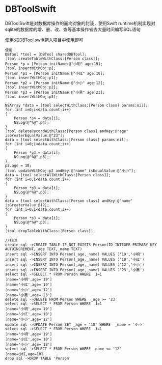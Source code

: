 # DBToolSwift
DBToolSwift是对数据库操作的面向对象的封装，使用Swift runtime机制实现对sqlite的数据库的增、删、改、查等基本操作省去大量时间编写SQL语句

  使用:把DBTool.swift拖入项目中使用即可

    使用
    DBTool *tool = [DBTool sharedDBTool];
    [tool createTableWithClass:[Person class]];
    Person *p = [Person initName:@"小明" age:19];
    [tool insertWithObj:p];
    Person *p1 = [Person initName:@"小红" age:10];
    [tool insertWithObj:p1];
    Person *p2 = [Person initName:@"小小" age:12];
    [tool insertWithObj:p2];
    Person *p3 = [Person initName:@"小黑" age:23];
    [tool insertWithObj:p3];
    
    NSArray *data = [tool selectWithClass:[Person class] params:nil];
    for (int i=0;i<data.count;i++)
    {
        Person *p4 = data[i];
        NSLog(@"%@",p4);
    }
    [tool deleteRecordWithClass:[Person class] andKey:@"age" isGreaterEqualValue:@"23"];
    data = [tool selectWithClass:[Person class] params:nil];
    for (int i=0;i<data.count;i++)
    {
        Person *p3 = data[i];
        NSLog(@"%@",p3);
    }
    p2.age = 18;
    [tool updateWithObj:p2 andKey:@"name" isEqualValue:@"小小"];
    data = [tool selectAllWithClass:[Person class]];
    for (int i=0;i<data.count;i++)
    {
        Person *p3 = data[i];
        NSLog(@"%@",p3);
    }
    data = [tool selectWithClass:[Person class] andKey:@"name" isGreaterValue:@12];
    for (int i=0;i<data.count;i++)
    {
        Person *p3 = data[i];
        NSLog(@"%@",p3);
    }
    [tool dropTableWithClass:[Person class]];
    
    //打印
    create sql ->CREATE TABLE IF NOT EXISTS Person(ID INTEGER PRIMARY KEY AUTOINCREMENT,_age TEXT,_name TEXT)
    insert sql ->INSERT INTO Person(_age,_name) VALUES ('19','小明')
    insert sql ->INSERT INTO Person(_age,_name) VALUES ('10','小红')
    insert sql ->INSERT INTO Person(_age,_name) VALUES ('12','小小')
    insert sql ->INSERT INTO Person(_age,_name) VALUES ('23','小黑')
    select sql ->SELECT * FROM Person WHERE  1=1
    [name='小明',age='19']
    [name='小红',age='10']
    [name='小小',age='12']
    [name='小黑',age='23']
    delete sql ->DELETE FROM Person WHERE  _age >= '23' 
    select sql ->SELECT * FROM Person WHERE  1=1
    [name='小明',age='19']
    [name='小红',age='10']
    [name='小小',age='12']
    update sql ->UPDATE Person SET _age = '18' WHERE  _name = '小小' 
    select sql ->SELECT * FROM Person WHERE  1=1
    [name='小明',age='19']
    [name='小红',age='10']
    [name='小小',age='18']
    select sql ->SELECT * FROM Person WHERE  name <= '12'
    [name=小红,age=10]
    drop sql ->DROP TABLE 'Person'


